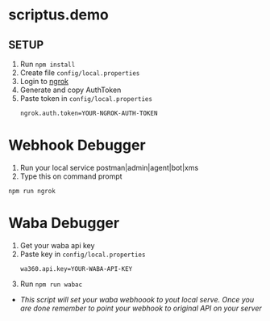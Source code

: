 # scriptus.demo

## SETUP
1. Run `npm install`
2. Create file `config/local.properties`
3. Login to [ngrok](https://dashboard.ngrok.com/)
4. Generate and copy AuthToken
5. Paste token in `config/local.properties`
   ```properties
   ngrok.auth.token=YOUR-NGROK-AUTH-TOKEN
   ```


# Webhook Debugger
1. Run your local service postman|admin|agent|bot|xms
2. Type this on command prompt
```
npm run ngrok
```

# Waba Debugger
1. Get your waba api key
2. Paste key in `config/local.properties`
   ```properties
   wa360.api.key=YOUR-WABA-API-KEY
   ```
3. Run `npm run wabac`

* _This script will set your waba webhoook to yout local serve. Once you are done remember to point your webhook to original API on your server_

   
 
